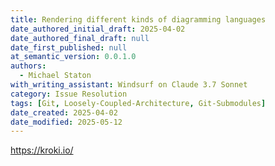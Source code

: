 ```yaml
---
title: Rendering different kinds of diagramming languages
date_authored_initial_draft: 2025-04-02
date_authored_final_draft: null
date_first_published: null
at_semantic_version: 0.0.1.0
authors:
  - Michael Staton
with_writing_assistant: Windsurf on Claude 3.7 Sonnet
category: Issue Resolution
tags: [Git, Loosely-Coupled-Architecture, Git-Submodules]
date_created: 2025-04-02
date_modified: 2025-05-12
---
```



https://kroki.io/